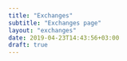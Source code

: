 ```yaml
---
title: "Exchanges"
subtitle: "Exchanges page"
layout: "exchanges"
date: 2019-04-23T14:43:56+03:00
draft: true
---
```

